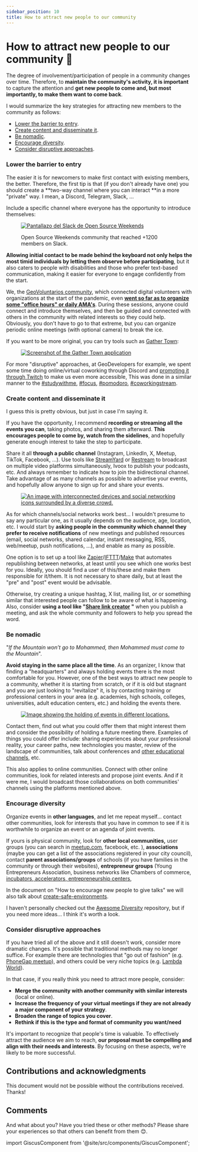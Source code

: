```yaml
---
sidebar_position: 10
title: How to attract new people to our community
---
```

# How to attract new people to our community 🧲

The degree of involvement/participation of people in a community changes over time. Therefore, to **maintain the community's activity, it is important** to capture the attention and **get new people to come and, but most importantly, to make them want to come back**.
 
I would summarize the key strategies for attracting new members to the community as follows:

* [Lower the barrier to entry](#lower-the-barrier-to-entry).
* [Create content and disseminate it](#create-content-and-disseminate-it).
* [Be nomadic](#be-nomadic).
* [Encourage diversity](#encourage-diversity).
* [Consider disruptive approaches](#consider-disruptive-approaches).

### Lower the barrier to entry

The easier it is for newcomers to make first contact with existing members, the better.  Therefore, the first tip is that (if you don't already have one) you should create a **two-way channel where you can interact **in a more "private" way. I mean, a Discord, Telegram, Slack, ... 

Include a specific channel where everyone has the opportunity to introduce themselves:

<div style={{textAlign: 'center'}}>

<figure>

[![Pantallazo del Slack de Open Source Weekends](/img/docs/how-to-attract-people-to-your-community/open-source-weekends-slack.png)](/img/docs/how-to-attract-people-to-your-community/open-source-weekends-slack.png)

<figcaption>Open Source Weekends community that reached +1200 members on Slack.</figcaption>
</figure>

</div>

**Allowing initial contact to be made behind the keyboard not only helps the most timid individuals by letting them observe before participating**, but it also caters to people with disabilities and those who prefer text-based communication, making it easier for everyone to engage confidently from the start.

We, the [GeoVoluntarios community](https://web.archive.org/web/20220116222822/https://geovoluntarios.org/), which connected digital volunteers with organizations at the start of the pandemic, even **[went so far as to organize some "office hours" or daily AMA's](https://youtube.com/playlist?list=PLwq5dz_FjCx4Y3AQKr4q0EAlKbtGpXQ3V)**. During these sessions, anyone could connect and introduce themselves, and then be guided and connected with others in the community with related interests so they could help. Obviously, you don't have to go to that extreme, but you can organize periodic online meetings (with optional camera) to break the ice.

If you want to be more original, you can try tools such as [Gather Town](https://app.gather.town/app): 


<div class="half" style={{  textAlign: 'center' }}>

<figure>

[![Screenshot of the Gather Town application](/img/docs/how-to-attract-people-to-your-community/gather-town.gif)](/img/docs/how-to-attract-people-to-your-community/gather-town.gif)

</figure>

</div>

For more "disruptive" approaches, at GeoDevelopers for example, we spent some time doing online/virtual coworking through Discord and [promoting it through Twitch](https://www.twitch.tv/videos/853855361?collection=JxxICOsuVRbGfA) to make us even more accessible, This was done in a similar manner to the [#studywithme](https://www.twitch.tv/directory/all/tags/studywithme), [#focus](https://www.twitch.tv/directory/all/tags/FOCUS), [#pomodoro](https://www.twitch.tv/directory/all/tags/pomodoro), [#coworkingstream](https://www.twitch.tv/directory/all/tags/coworkingstream).  

### Create content and disseminate it

I guess this is pretty obvious, but just in case I'm saying it.

If you have the opportunity, I recommend **recording or streaming all the events you can**, taking photos, and sharing them afterward. **This encourages people to come by, watch from the sidelines**, and hopefully generate enough interest to take the step to participate.

Share it all **through a public channel** (Instagram, LinkedIn, X, Meetup, TikTok, Facebook, ...). Use tools like [StreamYard](https://streamyard.com/) or [Restream](https://restream.io) to broadcast on multiple video platforms simultaneously, Ivoox to publish your podcasts, etc. And always remember to indicate how to join the bidirectional channel. Take advantage of as many channels as possible to advertise your events, and hopefully allow anyone to sign up for and share your events.

<div class="half" style={{  textAlign: 'center' }}>

<figure>

[![An image with interconnected devices and social networking icons surrounded by a diverse crowd.](/img/docs/how-to-attract-people-to-your-community/content-creation-and-dissemination.png)](/img/docs/how-to-attract-people-to-your-community/content-creation-and-dissemination.png)

</figure>

</div>

As for which channels/social networks work best... I wouldn't presume to say any particular one, as it usually depends on the audience, age, location, etc. I would start by **asking people in the community which channel they prefer to receive notifications** of new meetings and published resources (email, social networks, shared calendar, instant messaging, RSS, web/meetup, push notifications, ...), and enable as many as possible.

One option is to set up a tool like [Zapier](https://zapier.com/)/[IFTTT](https://ifttt.com/)/[Make](https://www.make.com/en) that automates republishing between networks, at least until you see which one works best for you. Ideally, you should find a user of this/these and make them responsible for it/them. It is not necessary to share daily, but at least the "pre" and "post" event would be advisable. 

Otherwise, try creating a unique hashtag, X list, mailing list, or or something similar that interested people can follow to be aware of what is happening. Also, consider **using a tool like "[Share link creator](https://www.websiteplanet.com/webtools/sharelink/) "** when you publish a meeting, and ask the whole community and followers to help you spread the word.

### Be nomadic

"_If the Mountain won’t go to Mohammed, then Mohammed must come to the Mountain_".

**Avoid staying in the same place all the time**. As an organizer, I know that finding a "headquarters" and always holding events there is the most comfortable for you. However, one of the best ways to attract new people to a community, whether it is starting from scratch, or if it is old but stagnant and you are just looking to "revitalize" it, is by contacting training or professional centers in your area (e.g. academies, high schools, colleges, universities, adult education centers, etc.) and holding the events there.  

<div class="half" style={{  textAlign: 'center' }}>

<figure>

[![Image showing the holding of events in different locations.](/img/docs/how-to-attract-people-to-your-community/organizing-events-in-multiple-venues.png)](/img/docs/how-to-attract-people-to-your-community/organizing-events-in-multiple-venues.png)

</figure>

</div>

Contact them, find out what you could offer them that might interest them and consider the possibility of holding a future meeting there. Examples of things you could offer include: sharing experiences about your professional reality, your career paths, new technologies you master, review of the landscape of communities, talk about conferences and [other educational channels](https://www.rauljimenez.info/docs/developers/educational-developers-channels), etc. 

This also applies to online communities. Connect with other online communities, look for related interests and propose joint events. And if it were me, I would broadcast those collaborations on both communities' channels using the platforms mentioned above.

### Encourage diversity

Organize events in **other languages**, and let me repeat myself... contact other communities, look for interests that you have in common to see if it is worthwhile to organize an event or an agenda of joint events. 

If yours is physical community, look for **other local communities,** user groups (you can search in [meetup.com](https://www.meetup.com), facebook, etc. ), **associations** (maybe you can get a list of the associations registered in your city council), contact **parent associations/groups** of schools (if you have families in the community or through their websites), **entrepreneur groups** (Young Entrepreneurs Association, business networks like Chambers of commerce, [incubators, accelerators, entrepreneurship centers](https://startupxplore.com/en/map),  

In the document on "How to encourage new people to give talks" we will also talk about [create-safe-environments](/docs/communities/how-to-encourage-people-to-participate). 

I haven't personally checked out the [Awesome Diversity](https://github.com/folkswhocode/awesome-diversity#readme) repository, but if you need more ideas... I think it's worth a look.


### Consider disruptive approaches

If you have tried all of the above and it still doesn't work, consider more dramatic changes. It's possible that traditional methods may no longer suffice. For example there are technologies that "go out of fashion" (e.g. [PhoneGap meetup](https://www.meetup.com/PhoneGap-SF/)), and others could be very niche topics (e.g. [Lambda World](https://www.meetup.com/lambda-world-programming-meetup/)). 

In that case, if you really think you need to attract more people, consider:

* **Merge the community with another community with similar interests** (local or online).
* **Increase the frequency of your virtual meetings if they are not already a major component of your strategy**.
* **Broaden the range of topics you cover**.
* **Rethink if this is the type and format of community you want/need** 

It's important to recognize that people's time is valuable. To effectively attract the audience we aim to reach, **our proposal must be compelling and align with their needs and interests**. By focusing on these aspects, we're likely to be more successful.

## Contributions and acknowledgments

This document would not be possible without the contributions received. Thanks!

## Comments

And what about you? Have you tried these or other methods? Please share your experiences so that others can benefit from them 😊.

import GiscusComponent from '@site/src/components/GiscusComponent';

<GiscusComponent></GiscusComponent>